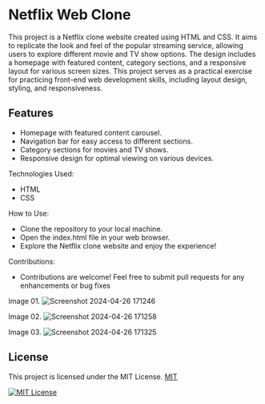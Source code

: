 
# Netflix Web Clone
 

This project is a Netflix clone website created using HTML and CSS. It aims to replicate the look and feel of the popular streaming service, allowing users to explore different movie and TV show options. The design includes a homepage with featured content, category sections, and a responsive layout for various screen sizes. This project serves as a practical exercise for practicing front-end web development skills, including layout design, styling, and responsiveness.




## Features

- Homepage with featured content carousel.
- Navigation bar for easy access to different sections.
- Category sections for movies and TV shows.
- Responsive design for optimal viewing on various devices.

Technologies Used:

- HTML
- CSS

How to Use:

- Clone the repository to your local machine.
- Open the index.html file in your web browser.
- Explore the Netflix clone website and enjoy the experience!

Contributions:

- Contributions are welcome! Feel free to submit pull requests for any enhancements or bug fixes

Image 01.
![Screenshot 2024-04-26 171246](https://github.com/nipunnishamaheeka/Netflix-Web-Clone/assets/115369622/2aa248b6-c28f-49a1-90af-d38f57d623ea)

Image 02.
![Screenshot 2024-04-26 171258](https://github.com/nipunnishamaheeka/Netflix-Web-Clone/assets/115369622/547ad260-e661-4747-be66-057a11af839e)

Image 03.
![Screenshot 2024-04-26 171325](https://github.com/nipunnishamaheeka/Netflix-Web-Clone/assets/115369622/54f9180b-28fd-4f97-a901-d793e753357e)

## License

This project is licensed under the MIT License. [MIT](https://shields.io/)

[![MIT License](https://img.shields.io/badge/License-MIT-green.svg)](https://choosealicense.com/licenses/mit/)

